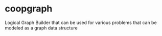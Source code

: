 # coopgraph
Logical Graph Builder that can be used for various problems that can be modeled as a graph data structure


